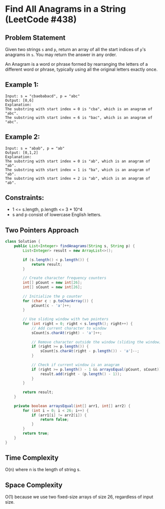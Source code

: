 # Find All Anagrams in a String (LeetCode #438)

## Problem Statement
Given two strings `s` and `p`, return an array of all the start indices of `p`'s anagrams in `s`. You may return the answer in any order.

An Anagram is a word or phrase formed by rearranging the letters of a different word or phrase, typically using all the original letters exactly once.

## Example 1:
```
Input: s = "cbaebabacd", p = "abc"
Output: [0,6]
Explanation:
The substring with start index = 0 is "cba", which is an anagram of "abc".
The substring with start index = 6 is "bac", which is an anagram of "abc".
```

## Example 2:
```
Input: s = "abab", p = "ab"
Output: [0,1,2]
Explanation:
The substring with start index = 0 is "ab", which is an anagram of "ab".
The substring with start index = 1 is "ba", which is an anagram of "ab".
The substring with start index = 2 is "ab", which is an anagram of "ab".
```

## Constraints:
- 1 <= s.length, p.length <= 3 * 10^4
- s and p consist of lowercase English letters.

## Two Pointers Approach
```java
class Solution {
    public List<Integer> findAnagrams(String s, String p) {
        List<Integer> result = new ArrayList<>();
        
        if (s.length() < p.length()) {
            return result;
        }
        
        // Create character frequency counters
        int[] pCount = new int[26];
        int[] sCount = new int[26];
        
        // Initialize the p counter
        for (char c : p.toCharArray()) {
            pCount[c - 'a']++;
        }
        
        // Use sliding window with two pointers
        for (int right = 0; right < s.length(); right++) {
            // Add current character to window
            sCount[s.charAt(right) - 'a']++;
            
            // Remove character outside the window (sliding the window)
            if (right >= p.length()) {
                sCount[s.charAt(right - p.length()) - 'a']--;
            }
            
            // Check if current window is an anagram
            if (right >= p.length() - 1 && arraysEqual(pCount, sCount)) {
                result.add(right - (p.length() - 1));
            }
        }
        
        return result;
    }
    
    private boolean arraysEqual(int[] arr1, int[] arr2) {
        for (int i = 0; i < 26; i++) {
            if (arr1[i] != arr2[i]) {
                return false;
            }
        }
        return true;
    }
}
```

## Time Complexity
O(n) where n is the length of string s.

## Space Complexity
O(1) because we use two fixed-size arrays of size 26, regardless of input size.